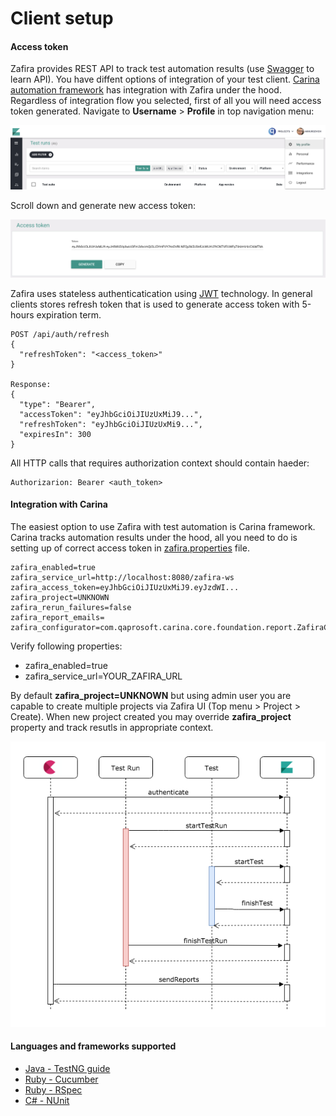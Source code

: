 # Client setup 

#### Access token
Zafira provides REST API to track test automation results (use [Swagger](http://localhost:8080/zafira-ws/swagger-ui.html) to learn API). You have diffent options of integration of your test client. [Carina automation framework](https://github.com/qaprosoft/carina) has integration with Zafira under the hood. Regardless of integration flow you selected, first of all you will need access token generated. Navigate to **Username** > **Profile** in top navigation menu:

<p align="center">
  <img src="../img/menu_profile.png">
</p>

Scroll down and generate new access token:

<p align="center">
  <img src="../img/access_token.png">
</p>

Zafira uses stateless authenticatication using [JWT](https://en.wikipedia.org/wiki/JSON_Web_Token) technology. In general clients stores refresh token that is used to generate access token with 5-hours expiration term. 
```
POST /api/auth/refresh
{
  "refreshToken": "<access_token>"
}

Response:
{
  "type": "Bearer",
  "accessToken": "eyJhbGciOiJIUzUxMiJ9...",
  "refreshToken": "eyJhbGciOiJIUzUxMi9...",
  "expiresIn": 300
}
```

All HTTP calls that requires authorization context should contain haeder:
```
Authorizarion: Bearer <auth_token>
```

#### Integration with Carina
The easiest option to use Zafira with test automation is Carina framework. Carina tracks automation results under the hood, all you need to do is setting up of correct access token in [zafira.properties](https://github.com/qaprosoft/carina-demo/blob/master/src/main/resources/zafira.properties) file.
```
zafira_enabled=true
zafira_service_url=http://localhost:8080/zafira-ws
zafira_access_token=eyJhbGciOiJIUzUxMiJ9.eyJzdWI...
zafira_project=UNKNOWN
zafira_rerun_failures=false
zafira_report_emails=
zafira_configurator=com.qaprosoft.carina.core.foundation.report.ZafiraConfigurator
```
Verify following properties:

* zafira_enabled=true
* zafira_service_url=YOUR_ZAFIRA_URL

By default **zafira_project=UNKNOWN** but using admin user you are capable to create multiple projects via Zafira UI (Top menu > Project > Create). When new project created you may override **zafira_project** property and track resutls in appropriate context.

<p align="center">
  <img src="../img/flow_uml.png">
</p>

#### Languages and frameworks supported
* [Java - TestNG guide](https://github.com/qaprosoft/zafira-testng)
* [Ruby - Cucumber](https://github.com/qaprosoft/zafira-ruby#cucumber-usage)
* [Ruby - RSpec](https://github.com/qaprosoft/zafira-ruby#rspec-usage)
* [C# - NUnit](https://github.com/qaprosoft/zafira-nunit)
